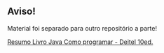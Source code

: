## Aviso!

Material foi separado para outro repositório a parte!

[Resumo Livro Java Como programar - Deitel 10ed.](https://github.com/josemalcher/Livro-JAVAComoProgramar-Deitel-10ed)

